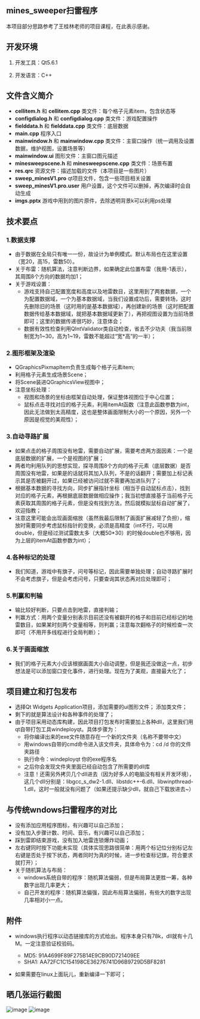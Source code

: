 
## mines_sweeper扫雷程序
本项目部分思路参考了王桂林老师的项目课程，在此表示感谢。

## 开发环境

1. 开发工具：Qt5.6.1

2. 开发语言：C++

## 文件含义简介
* **cellitem.h** 和 **cellitem.cpp**  类文件：每个格子元素item，包含状态等
* **configdialog.h** 和 **configdialog.cpp** 类文件：游戏配置操作
* **fielddata.h** 和 **fielddata.cpp**  类文件：底层数据
* **main.cpp** 程序入口
* **mainwindow.h** 和 **mainwindow.cpp** 类文件：主窗口操作（统一调用及设置数据，维护视图，设置场景等）
* **mainwindow.ui** 图形文件：主窗口图元描述
* **minesweepscene.h** 和 **minesweepscene.cpp**  类文件：场景布置
* **res.qrc** 资源文件：描述加载的文件（本项目是一些图片）
* **sweep_minesV1.pro** qt项目文件，包含一些项目相关设置
* **sweep_minesV1.pro.user** 用户设置，这个文件可以删掉，再次编译时会自动生成
* **imgs.pptx** 游戏中用到的图片原件，去除透明背景k可以利用ps处理


## 技术要点

### 1.数据支撑

* 由于数据在全局只有唯一一份，故设计为单例模式。默认布局也在这里设置（宽20，高15，雷数50）。
* 关于布雷：随机算法，注意判断边界，如果确定此位置布雷（我用-1表示），其周围8个方向的数据均加1；
* 关于游戏设置：
   - 游戏支持自己配置宽度和高度以及地雷数目，这里用到了两套数据，一个为配置数据域，一个为基本数据域，当我们设置成功后，需要转场，这时先删除旧的场景（这时用的是基本数据域），再创建新的场景（这时把配置数据传给基本数据域，就把基本数据域更新了），再把视图设置为当前场景即可；这里的数据传递很巧妙，注意体会；
   - 数据有效性检查利用QIntValidator类自动检查，省去不少功夫（我当前限制宽为1~30，高为1~19，雷数不能超过“宽*高”的一半）；

### 2.图形框架及渲染

* QGraphicsPixmapItem负责生成每个格子元素item;
* 利用格子元素生成场景Scene；
* 将Scene装进QGraphicsView视图中；
* 注意坐标处理：
   - 视图和场景的坐标由框架自动处理，保证整体视图位于中心位置；
   - 鼠标点击寻找对应的格子元素，利用itemAt函数（注意此函数参数为int，因此无法做到太高精度，这也是整体画面限制大小的一个原因，另外一个原因是视觉的美观性）；

### 3.自动寻路扩展

* 如果点击的格子周围没有地雷，需要自动扩展，需要考虑两方面因素：一个是底层数据的扩展，一个是视图的扩展；
* 两者均利用队列的思想实现，探寻周围8个方向的格子元素（底层数据）是否周围没有地雷，如果是的话就将其加入队列，不是的话翻开；需要加上标记表示其是否被翻开过，如果已经被访问过就不需要再加进队列了；
* 根据基本数据的寻找方向，同步扩展指针坐标（相当于自动鼠标点击），找到对应的格子元素，再根据底层数据做相应操作；我当初想直接基于当前格子元素获取其周围的格子元素，但是没有找到方法，然后就模拟鼠标自动扩展了，欢迎指教；
* 注意这里可能会出现画面缩放（虽然我最后限制了画面扩展减轻了负担），缩放时需要同步考虑鼠标指针的变换，必须是高精度（int不行，可以用double，但是经过测试雷数太多（大概50*30）的时候double也不够用，因为上层的itemAt函数参数为int）；

### 4.各种标记的处理

* 我们知道，游戏中有旗子，问号等标记，因此需要单独处理；自动寻路扩展时不会考虑旗子，但是会考虑问号，只要查询其状态再对应处理即可；

### 5.判赢和判输

* 输比较好判断，只要点击到地雷，直接判输；
* 判赢方式：用两个变量分别表示目前还没有被翻开的格子和目前已经标记的地雷数目，如果某时刻两个变量相等，则判赢；注意每次翻格子的时候检查一次即可（不用开多线程进行全局判断）；

### 6.关于画面缩放

* 我们的格子元素大小应该根据画面大小自动调整，但是我还没做这一点，初步想法是可以添加窗口变化事件，进行处理。现在为了美观，直接最大化了；
 

## 项目建立和打包发布

* 选择Qt Widgets Application项目，添加需要的ui图形文件；
添加类文件；
* 剩下的就是算法设计和各种事件的处理了；
* 由于项目采用动态库构建，因此项目打包发布时需要加上各种dll，这里我们用qt自带打包工具windeployqt。具体步骤为：
   - 将你编译出来的exe文件随意存在一个新的文件夹（名称不要带中文）
   - 用windows自带的cmd命令进入该文件夹，具体命令为：cd /d 你的文件夹路径
   - 执行命令：windeployqt 你的exe程序名 
   - 之后你会发现文件夹里面已经自动包含了所需要的dll库
   - 注意！还需另外拷贝几个dll进去（因为好多人的电脑没有相关开发环境），这几个dll分别是：libgcc_s_dw2-1.dll、libstdc++-6.dll、libwinpthread-1.dll，这时一般就没有问题了（如果还提示缺少dll，就自己下载放进去~）
 

## 与传统wndows扫雷程序的对比

* 没有添加应用程序图标，有兴趣可以自己添加；
* 没有加入步骤计数、时间、音乐，有兴趣可以自己添加；
* 踩到雷即结束游戏，没有加入地雷连锁爆炸动画；
* 左右键同时按下功能未实现（具体实现思路很简单：用两个标记位分别标记左右键是否处于按下状态，两者同时为真的时候，进一步检查标记旗，符合要求就打开）；
* 关于随机算法与布局：
   - windows系统自带的程序：随机算法偏弱，但是布局算法更胜一筹，各种数字出现几率更大；
   - 自己开发的程序：随机算法偏强，因此布局算法偏弱，有些大的数字出现几率相对小一点。
 

## 附件

* windows执行程序以动态链接库的方式给出。程序本身只有78k，dll就有十几M。一定注意验证校验码。
   - MD5: 91A4699F89F275B14E9CB90D721409EE
   - SHA1: AA72FC1C154198CE36276741D96B9729D5BF8281

* 如果需要在linux上面玩儿，重新编译一下即可；

 

## 晒几张运行截图
![image](https://github.com/xiaoxi666/mines_sweeper/blob/master/result/win.PNG)
![image](https://github.com/xiaoxi666/mines_sweeper/blob/master/result/lost.png)
